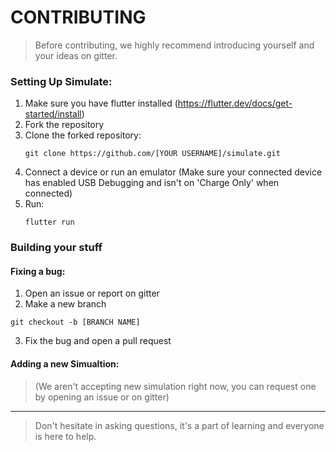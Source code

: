 # CONTRIBUTING

> Before contributing, we highly recommend introducing yourself and your ideas on gitter.

### Setting Up Simulate:

1. Make sure you have flutter installed (https://flutter.dev/docs/get-started/install)
2. Fork the repository
3. Clone the forked repository:
    ```console
    git clone https://github.com/[YOUR USERNAME]/simulate.git
    ```
4. Connect a device or run an emulator (Make sure your connected device has enabled USB Debugging and isn't on 'Charge Only' when connected) 
5. Run:
    ```console
    flutter run
    ```

### Building your stuff

#### Fixing a bug:

1. Open an issue or report on gitter
2. Make a new branch
```console
git checkout -b [BRANCH NAME]
```
3. Fix the bug and open a pull request

#### Adding a new Simualtion:

> (We aren't accepting new simulation right now, you can request one by opening an issue or on gitter)

---

> Don't hesitate in asking questions, it's a part of learning and everyone is here to help.
